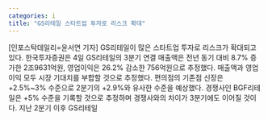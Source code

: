 ```yaml
---
categories: i
title: "GS리테일 스타트업 투자로 리스크 확대"
---
```

[인포스탁데일리=윤서연 기자] GS리테일이 많은 스타트업 투자로 리스크가 확대되고 있다. 한국투자증권은 4일 GS리테일의 3분기 연결 매출액은 전년 동기 대비 8.7% 증가한 2조9631억원, 영업이익은 26.2% 감소한 756억원으로 추정했다. 매출액과 영업이익 모두 시장 기대치를 부합할 것으로 추정했다. 편의점의 기존점 신장은 +2.5%~3% 수준으로 2분기의 +2.9%와 유사한 수준을 예상했다. 경쟁사인 BGF리테일은 +5% 수준을 기록할 것으로 추정하며 경쟁사와의 차이가 3분기에도 이어질 것이다. 지난 2분기 이후 GS리테일